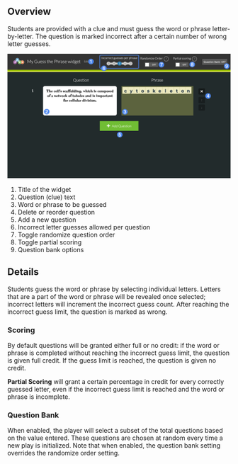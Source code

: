 ## Overview

Students are provided with a clue and must guess the word or phrase letter-by-letter. The question is marked incorrect after a certain number of wrong letter guesses.

![hangman creator screen](assets/create_widget_hangman.png "hangman creator screen")

1. Title of the widget
2. Question (clue) text
3. Word or phrase to be guessed
4. Delete or reorder question
5. Add a new question
6. Incorrect letter guesses allowed per question
7. Toggle randomize question order
8. Toggle partial scoring
9. Question bank options

## Details

Students guess the word or phrase by selecting individual letters. Letters that are a part of the word or phrase will be revealed once selected; incorrect letters will increment the incorrect guess count. After reaching the incorrect guess limit, the question is marked as wrong.

### Scoring

By default questions will be granted either full or no credit: if the word or phrase is completed without reaching the incorrect guess limit, the question is given full credit. If the guess limit is reached, the question is given no credit.

**Partial Scoring** will grant a certain percentage in credit for every correctly guessed letter, even if the incorrect guess limit is reached and the word or phrase is incomplete.

### Question Bank

When enabled, the player will select a subset of the total questions based on the value entered. These questions are chosen at random every time a new play is initialized. Note that when enabled, the question bank setting overrides the randomize order setting.
